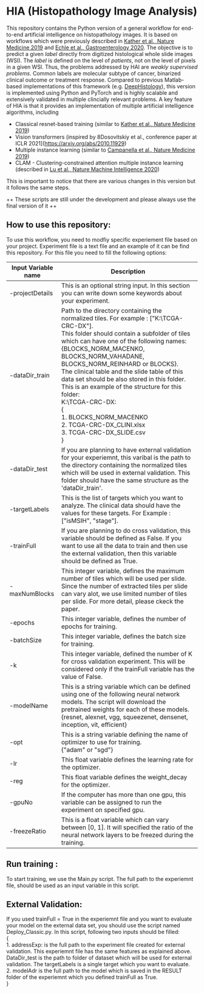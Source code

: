 # HIA (Histopathology Image Analysis)

This repository contains the Python version of a general workflow for end-to-end artificial intelligence on histopathology images. It is based on workflows which were previously described in [Kather et al., Nature Medicine 2019](https://www.nature.com/articles/s41591-019-0462-y) and [Echle et al., Gastroenterology 2020](https://www.sciencedirect.com/science/article/pii/S0016508520348186?via%3Dihu). The objective is to predict a given *label* directly from digitized histological whole slide images (WSI). The *label* is defined on the level of *patients*, not on the level of pixels in a given WSI. Thus, the problems addressed by HAI are *weakly supervised problems*. Common labels are molecular subtype of cancer, binarized clinical outcome or treatment response. Compared to previous Matlab-based implementations of this framework (e.g. [DeepHistology](https://github.com/jnkather/DeepHistology)), this version is implemented using Python and PyTorch and is highly scalable and extensively validated in multiple clincially relevant problems. A key feature of HIA is that it provides an implementation of multiple artificial intelligence algorithms, including
- Classical resnet-based training (similar to [Kather et al., Nature Medicine 2019](https://www.nature.com/articles/s41591-019-0462-y))
- Vision transformers (inspired by  8Dosovitskiy et al., conference paper at ICLR 2021](https://arxiv.org/abs/2010.11929)
- Multiple instance learning (similar to [Campanella et al., Nature Medicine 2019](https://www.nature.com/articles/s41591-019-0508-1))
- CLAM - Clustering-constrained attention multiple instance learning (described in [Lu et al., Nature Machine Intelligence 2020](https://www.nature.com/articles/s41551-020-00682-w))

This is important to notice that there are various changes in this version but it follows the same steps.

++ These scripts are still under the development and please always use the final version of it ++

## How to use this repository:
To use this workflow, you need to modfiy specific experiement file based on your project. Experiment file is a text file and an example of it can be find this repository. For this file you need to fill the following options:

Input Variable name | Description
--- | --- 
-projectDetails | This is an optional string input. In this section you can write down some keywords about your experiment.| 
-dataDir_train | Path to the directory containing the normalized tiles. For example : ["K:\\TCGA-CRC-DX"]. <br/> This folder should contain a subfolder of tiles which can have one of the following names: <br/> {BLOCKS_NORM_MACENKO, BLOCKS_NORM_VAHADANE, BLOCKS_NORM_REINHARD or BLOCKS}. <br/>The clinical table and the slide table of this data set should be also stored in this folder. <br/>This is an example of the structure for this folder: <br/> K:\\TCGA-CRC-DX: <br/> { <br/> 1. BLOCKS_NORM_MACENKO <br/>2. TCGA-CRC-DX_CLINI.xlsx <br/>3. TCGA-CRC-DX_SLIDE.csv <br/> }
-dataDir_test | If you are planning to have external validation for your experiemnt, this varibal is the path to the directory containing the normalized tiles which will be used in external validation. This folder should have the same structure as the 'dataDir_train'.
-targetLabels | This is the list of targets which you want to analyze. The clinical data should have the values for these targets. For Example : ["isMSIH", "stage"].
-trainFull | If you are planning to do cross validation, this variable should be defined as False. If you want to use all the data to train and then use the external validation, then this variable should be defined as True.
-maxNumBlocks | This integer variable, defines the maximum number of tiles which will be used per slide. Since the number of extracted tiles per slide can vary alot, we use limited number of tiles per slide. For more detail, please ckeck the paper.
-epochs | This integer variable, defines the number of epochs for training. 
-batchSize |  This integer variable, defines the batch size for training. 
-k | This integer variable, defined the number of K for cross validation experiment. This will be considered only if the trainFull variable has the value of False.
-modelName | This is a string variable which can be defined using one of the following neural network models. The script will download the pretrained weights for each of these models.<br/> {resnet, alexnet, vgg, squeezenet, densenet, inception, vit, efficient}
-opt | This is a string variable defining the name of optimizer to use for training. <br/> {"adam" or "sgd"}
-lr | This float variable defines the learning rate for the optimizer.
-reg | This float variable defines the weight_decay for the optimizer.
-gpuNo | If the computer has more than one gpu, this variable can be assigned to run the experiment on specified gpu. 
-freezeRatio | This is a float variable which can vary between [0, 1]. It will specified the ratio of the neural network layers to be freezed during the training. 

## Run training :

To start training, we use the Main.py script. The full path to the experiemnt file, should be used as an input variable in this script.

## External Validation:

If you used trainFull = True in the experiemnt file and you want to evaluate your model on the external data set, you should use the script named Deploy_Classic.py. In this script, following two inputs should be filled: <br/>  { <br/>  1. addressExp: is the full path to the experiment file created for external validation. This experiemnt file has the same features as explained above. DataDir_test is the path to folder of dataset which will be used for external validation. The targetLabels is a single target which you want to evaluate. <br/>  2. modelAdr is the full path to the model which is saved in the RESULT folder of the experiemnt which you defined trainFull as True.<br/> } 

